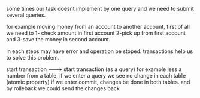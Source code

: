 some times our task doesnt implement by one query and we need to submit several queries.

for example moving money from an account to another account, first of all we need to 1- check amount in first account 2-pick up from first account and 3-save the money in second account.

in each steps may have error and operation be stoped.
transactions help us to solve this problem.

start transaction ---> start transaction (as a query)
for example less a number from a table, 
if we enter a query we see no change in each table (atomic property)
if we enter commit, changes be done in both tables.
and by rolleback we could send the changes back